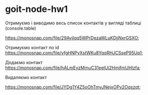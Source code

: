 # goit-node-hw1

Отримуємо і виводимо весь список контактів у вигляді таблиці (console.table)

https://monosnap.com/file/29Ayjlqq5WPrDezaWLuKDjjNxrGSXO;

Отримуємо контакт по id
https://monosnap.com/file/vfgHNPyXstWKu8YqqRHJCSseP95Up1;

Додаємо контакт
https://monosnap.com/file/hALmEyzMmuC31eelUi2HmjfmUHlzfa;

Видаляємо контакт

https://monosnap.com/file/JYDg1Y4Z5oOhTmyJNejxOPv2Oqszqt;
